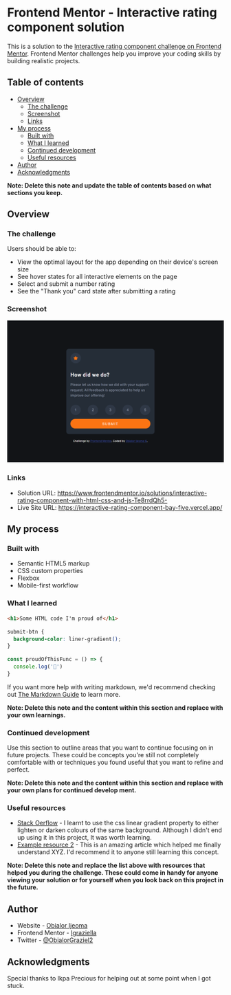 # Frontend Mentor - Interactive rating component solution

This is a solution to the [Interactive rating component challenge on Frontend Mentor](https://www.frontendmentor.io/challenges/interactive-rating-component-koxpeBUmI). Frontend Mentor challenges help you improve your coding skills by building realistic projects. 

## Table of contents

- [Overview](#overview)
  - [The challenge](#the-challenge)
  - [Screenshot](#screenshot)
  - [Links](#links)
- [My process](#my-process)
  - [Built with](#built-with)
  - [What I learned](#what-i-learned)
  - [Continued development](#continued-development)
  - [Useful resources](#useful-resources)
- [Author](#author)
- [Acknowledgments](#acknowledgments)

**Note: Delete this note and update the table of contents based on what sections you keep.**

## Overview

### The challenge

Users should be able to:

- View the optimal layout for the app depending on their device's screen size
- See hover states for all interactive elements on the page
- Select and submit a number rating
- See the "Thank you" card state after submitting a rating

### Screenshot

![](./images/rating.png)
  
### Links

- Solution URL: https://www.frontendmentor.io/solutions/interactive-rating-component-with-html-css-and-js-Te8rrdQh5-
- Live Site URL: https://interactive-rating-component-bay-five.vercel.app/

## My process

### Built with

- Semantic HTML5 markup
- CSS custom properties
- Flexbox
- Mobile-first workflow


### What I learned

```html
<h1>Some HTML code I'm proud of</h1>
```
```css
submit-btn {
  background-color: liner-gradient();
}
```
```js
const proudOfThisFunc = () => {
  console.log('🎉')
}
```

If you want more help with writing markdown, we'd recommend checking out [The Markdown Guide](https://www.markdownguide.org/) to learn more.

**Note: Delete this note and the content within this section and replace with your own learnings.**

### Continued development

Use this section to outline areas that you want to continue focusing on in future projects. These could be concepts you're still not completely comfortable with or techniques you found useful that you want to refine and perfect.

**Note: Delete this note and the content within this section and replace with your own plans for continued develop ment.**

### Useful resources

- [Stack Oerflow](https://www.example.com) - I learnt to use the css linear gradient property to either lighten or darken colours of the same background. Although I didn't end up using it in this project, It was worth learning.
- [Example resource 2](https://www.example.com) - This is an amazing article which helped me finally understand XYZ. I'd recommend it to anyone still learning this concept.

**Note: Delete this note and replace the list above with resources that helped you during the challenge. These could come in handy for anyone viewing your solution or for yourself when you look back on this project in the future.**

## Author

- Website - [Obialor Ijeoma](https://my-portfolio-project-alpha.vercel.app/)
- Frontend Mentor - [Igraziella](https://www.frontendmentor.io/profile/igraziella)
- Twitter - [@ObialorGraziel2](https://twitter.com/ObialorGraziel2)

## Acknowledgments

Special thanks to Ikpa Precious for helping out at some point when I got stuck.
